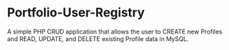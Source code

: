 # Portfolio-User-Registry
A simple PHP CRUD application that allows the user to CREATE new Profiles and READ, UPDATE, and DELETE existing Profile data in MySQL.
